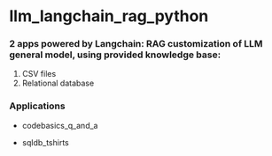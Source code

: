 # llm_langchain_rag_python 

### 2 apps powered by Langchain: RAG customization of LLM general model, using provided knowledge base:

1. CSV files
2. Relational database

### Applications 

- codebasics_q_and_a 

- sqldb_tshirts
